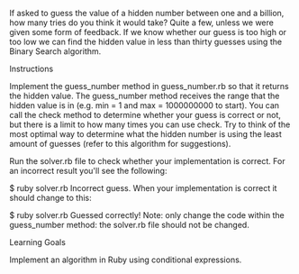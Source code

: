 If asked to guess the value of a hidden number between one and a billion, how many tries do you think it would take? Quite a few, unless we were given some form of feedback. If we know whether our guess is too high or too low we can find the hidden value in less than thirty guesses using the Binary Search algorithm.

Instructions

Implement the guess_number method in guess_number.rb so that it returns the hidden value. The guess_number method receives the range that the hidden value is in (e.g. min = 1 and max = 1000000000 to start). You can call the check method to determine whether your guess is correct or not, but there is a limit to how many times you can use check. Try to think of the most optimal way to determine what the hidden number is using the least amount of guesses (refer to this algorithm for suggestions).

Run the solver.rb file to check whether your implementation is correct. For an incorrect result you'll see the following:

$ ruby solver.rb
Incorrect guess.
When your implementation is correct it should change to this:

$ ruby solver.rb
Guessed correctly!
Note: only change the code within the guess_number method: the solver.rb file should not be changed.

Learning Goals

Implement an algorithm in Ruby using conditional expressions.
